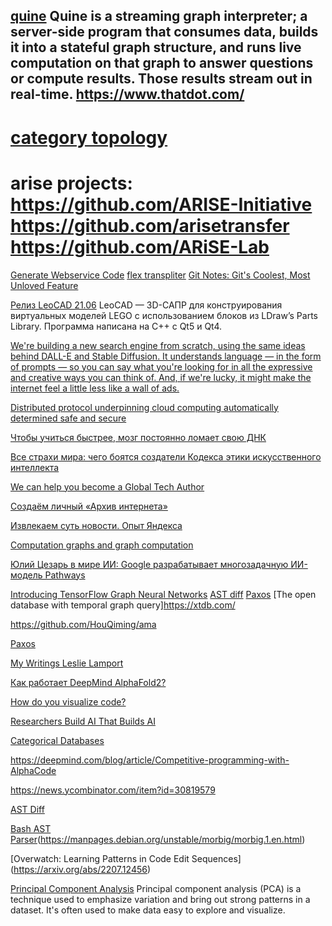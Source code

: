 [quine](https://github.com/thatdot/quine)
Quine is a streaming graph interpreter; a server-side program that consumes data, builds it into a stateful graph structure, and runs live computation on that graph to answer questions or compute results. Those results stream out in real-time.
https://www.thatdot.com/
--------
[category topology](https://topology.mitpress.mit.edu/)
========
arise projects:
https://github.com/ARISE-Initiative
https://github.com/arisetransfer
https://github.com/ARiSE-Lab
========
[Generate Webservice Code](https://www.autocodegen.com/)
[flex transpliter](https://github.com/Flex-lang/transpiler)
[Git Notes: Git's Coolest, Most Unloved­ Feature](https://tylercipriani.com/blog/2022/11/19/git-notes-gits-coolest-most-unloved-feature/)

[Релиз LeoCAD 21.06](https://www.linux.org.ru/news/opensource/17033688)
LeoCAD — 3D-САПР для конструирования виртуальных моделей LEGO с использованием блоков из LDraw’s Parts Library. Программа написана на C++ с Qt5 и Qt4.

[We're building a new search engine from scratch, using the same ideas behind DALL-E and Stable Diffusion. It understands language — in the form of prompts — so you can say what you're looking for in all the expressive and creative ways you can think of. And, if we're lucky, it might make the internet feel a little less like a wall of ads.](https://metaphor.systems/)

[Distributed protocol underpinning cloud computing automatically determined safe and secure](https://news.umich.edu/distributed-protocol-underpinning-cloud-computing-automatically-determined-safe-and-secure/)


[Чтобы учиться быстрее, мозг постоянно ломает свою ДНК](https://habr.com/ru/company/skillfactory/blog/585358/)

[Все страхи мира: чего боятся создатели Кодекса этики искусственного интеллекта](https://www.forbes.ru/tekhnologii/444503-vse-strahi-mira-cego-boatsa-sozdateli-kodeksa-etiki-iskusstvennogo-intellekta)

[We can help you become a Global Tech Author](https://authors.packtpub.com/?utm_source=all+updates&utm_campaign=c43923671e-tech_pro_system_announcement_02_11_21&utm_medium=email&utm_term=0_c970747b22-c43923671e-169265289&mc_cid=c43923671e&mc_eid=b0ac5de546)

[Создаём личный «Архив интернета»](https://habr.com/ru/company/first/blog/584838/)

[Извлекаем суть новости. Опыт Яндекса](https://habr.com/ru/company/yandex/blog/586634/)

[Computation graphs and graph computation](https://breandan.net/2020/06/30/graph-computation/)

[Юлий Цезарь в мире ИИ:  Google разрабатывает многозадачную ИИ-модель Pathways](https://habr.com/ru/company/neuronet/blog/587668/)

[Introducing TensorFlow Graph Neural Networks](https://blog.tensorflow.org/2021/11/introducing-tensorflow-gnn.html)
[AST diff](https://github.com/afnanenayet/diffsitter)
[Paxos](https://lamport.azurewebsites.net/pubs/pubs.html)
[The open database with temporal graph query]https://xtdb.com/

https://github.com/HouQiming/ama

[Paxos](https://martinfowler.com/articles/patterns-of-distributed-systems/paxos.html)

[My Writings Leslie Lamport](https://lamport.azurewebsites.net/pubs/pubs.html)

[Как работает DeepMind AlphaFold2?](https://habr.com/ru/post/599703/)

[How do you visualize code?](https://alexanderell.is/posts/visualizing-code/)

[Researchers Build AI That Builds AI](https://www.quantamagazine.org/researchers-build-ai-that-builds-ai-20220125/)

[Categorical Databases](https://www.categoricaldata.net/index.php)

https://deepmind.com/blog/article/Competitive-programming-with-AlphaCode

https://news.ycombinator.com/item?id=30819579

[AST Diff](https://github.com/Wilfred/difftastic)

[Bash AST Parser](https://github.com/colis-anr/morbig)(https://manpages.debian.org/unstable/morbig/morbig.1.en.html)

[Overwatch: Learning Patterns in Code Edit Sequences] (https://arxiv.org/abs/2207.12456)

[Principal Component Analysis](https://setosa.io/ev/principal-component-analysis/)
Principal component analysis (PCA) is a technique used to emphasize variation and bring out strong patterns in a dataset. It's often used to make data easy to explore and visualize.

